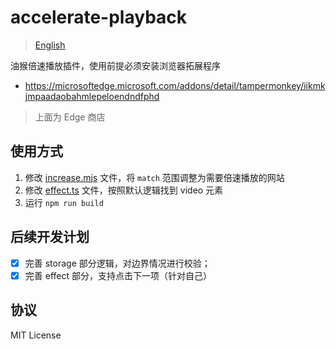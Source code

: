 # accelerate-playback

> [English](./README_ENGLISH.md)

油猴倍速播放插件，使用前提必须安装浏览器拓展程序

- https://microsoftedge.microsoft.com/addons/detail/tampermonkey/iikmkjmpaadaobahmlepeloendndfphd

> 上面为 Edge 商店

## 使用方式

1. 修改 [increase.mjs](./increase.mjs) 文件，将 `match` 范围调整为需要倍速播放的网站
2. 修改 [effect.ts](./src/effect.ts) 文件，按照默认逻辑找到 video 元素
3. 运行 `npm run build`

## 后续开发计划

- [x] 完善 storage 部分逻辑，对边界情况进行校验；
- [x] 完善 effect 部分，支持点击下一项（针对自己）

## 协议

MIT License
